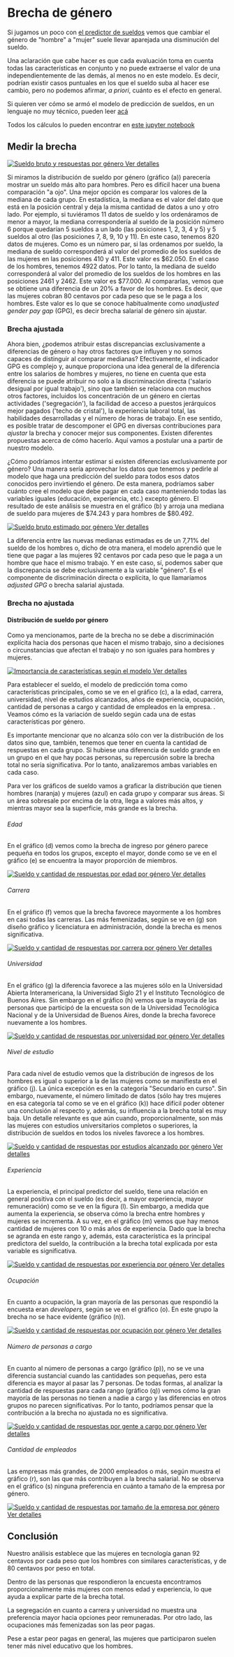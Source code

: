 # Brecha de género

Si jugamos un poco con [el predictor de
sueldos](https://seppo0010.github.io/sysarmy-sueldos-2020.1/) vemos que cambiar
el género de "hombre" a "mujer" suele llevar aparejada una disminución del
sueldo.

Una aclaración que cabe hacer es que cada evaluación toma en cuenta todas las
características en conjunto y no puede extraerse el valor de una
independientemente de las demás, al menos no en este modelo. Es decir, podrían existir casos puntuales en los que 
el sueldo suba al hacer ese cambio, pero no podemos afirmar, _a priori_,
cuánto es el efecto en general.

Si quieren ver cómo se armó el modelo de predicción de sueldos, en un lenguaje
no muy técnico, pueden leer [acá](../prediccion-de-sueldo/README.html)

Todos los cálculos lo pueden encontrar en [este jupyter
notebook](https://github.com/seppo0010/sysarmy-sueldos-2020.1/blob/master/notebook/Brecha%20de%20g%C3%A9nero.ipynb)

## Medir la brecha

[
![Sueldo bruto y respuestas por género](overall.png)
Ver detalles
](overall.html)

Si miramos la distribución de sueldo por género (gráfico (a)) parecería mostrar un sueldo más alto para hombres. Pero es
difícil hacer una buena comparación "a ojo". Una mejor opción es comparar los valores de la mediana de cada grupo. 
En estadística, la mediana es el valor del dato que está en la posición central y deja la misma cantidad de datos a uno y otro lado. 
Por ejemplo, si tuviéramos 11 datos de sueldo y los ordenáramos de menor a mayor, la mediana correspondería al sueldo de la posición número 6 porque quedarían 5 sueldos a un lado (las posiciones 1, 2, 3, 4 y 5) y 5 sueldos al otro (las posiciones 7, 8, 9, 10 y 11).
En este caso, tenemos 820 datos de mujeres. Como es un número par, si las ordenamos por sueldo, la mediana de sueldo corresponderá al valor del promedio de los sueldos de las mujeres en las posiciones 410 y 411. Este valor es $62.050.
En el caso de los hombres, tenemos 4922 datos. Por lo tanto, la mediana de sueldo corresponderá al valor del promedio de los sueldos de los hombres en las posiciones 2461 y 2462. Este valor es $77.000.
Al compararlas, vemos que se obtiene una 
diferencia de un 20% a favor de los hombres. Es decir, que las mujeres cobran 80 centavos por cada peso que se le paga a los hombres. Este valor es lo que se conoce habitualmente como _unadjusted gender pay gap_ (GPG), es decir brecha salarial de género sin ajustar.

### Brecha ajustada

Ahora bien, ¿podemos atribuir estas discrepancias exclusivamente a diferencias de género o hay otros factores que influyen y no somos capaces de distinguir al comparar medianas? Efectivamente, el indicador GPG es complejo y, aunque proporciona una idea general de la diferencia entre los salarios de hombres y mujeres, no tiene en cuenta que esta diferencia se puede atribuir no solo a la discriminación directa ('salario desigual por igual trabajo'), sino que también se relaciona con muchos otros factores, incluidos los concentración de un género en ciertas actividades ('segregación'), la facilidad de acceso a puestos jerárquicos mejor pagados ('techo de cristal'), la experiencia laboral total, las habilidades desarrolladas y el número de horas de trabajo.
En ese sentido, es posible tratar de descomponer el GPG en diversas contribuciones para _ajustar_ la brecha y conocer mejor sus componentes. Existen diferentes propuestas acerca de cómo hacerlo. Aquí vamos a postular una a partir de nuestro modelo.

¿Cómo podríamos intentar estimar si existen diferencias exclusivamente por género? 
Una manera sería aprovechar los datos que tenemos y pedirle al modelo que haga una predicción del sueldo para todos esos datos conocidos pero invirtiendo el género. 
De esta manera, podríamos saber cuánto cree el modelo que debe pagar en cada caso manteniendo todas las variables iguales (educación, experiencia, etc.) excepto género.
El resultado de este análisis se muestra en el gráfico (b) y arroja una mediana de sueldo para mujeres de $74.243 y para hombres de $80.492.

[
![Sueldo bruto estimado por género](salary-estimate.png)
Ver detalles
](salary-estimate.html)

La diferencia entre las nuevas medianas estimadas es de un 7,71% del sueldo de
los hombres o, dicho de otra manera, el modelo aprendió que le tiene que pagar a
las mujeres 92 centavos por cada peso que le paga a un hombre que hace el
mismo trabajo. Y en este caso, sí, podemos saber que la discrepancia se debe
exclusivamente a la variable "género". Es el componente de discriminación directa o explícita, lo que llamaríamos _adjusted GPG_ o brecha salarial ajustada.

### Brecha no ajustada

#### Distribución de sueldo por género

Como ya mencionamos, parte de la brecha no se debe a discriminación explícita hacia dos
personas que hacen el mismo trabajo, sino a decisiones o circunstancias que
afectan el trabajo y no son iguales para hombres y mujeres.

[
![Importancia de características según el modelo](feature-importances.png)
Ver detalles
](feature-importances.html)

Para establecer el sueldo, el modelo de predicción toma como características
principales, como se ve en el gráfico (c), a la edad, carrera, universidad,
nivel de estudios alcanzados, años de experiencia, ocupación, cantidad de
personas a cargo y cantidad de empleados en la empresa. . Veamos cómo es la
variación de sueldo según cada una de estas características por género.

Es importante mencionar que no alcanza sólo con ver la distribución de los
datos sino que, también, tenemos que tener en cuenta la cantidad de respuestas
en cada grupo. Si hubiese una diferencia de sueldo grande en un grupo en el que
hay pocas personas, su repercusión sobre la brecha total no sería
significativa. Por lo tanto, analizaremos ambas variables en cada caso.

Para ver los gráficos de sueldo vamos a graficar la distribución que tienen
hombres (naranja) y mujeres (azul) en cada grupo y comparar sus áreas. Si un
área sobresale por encima de la otra, llega a valores más altos, y mientras
mayor sea la superficie, más grande es la brecha.

###### Edad

En el gráfico (d) vemos como la brecha de ingreso por género parece pequeña en
todos los grupos, excepto el mayor, donde como se ve en el gráfico (e) se
encuentra la mayor proporción de miembros.

[
![Sueldo y cantidad de respuestas por edad por género](age.png)
Ver detalles
](age.html)

###### Carrera

En el gráfico (f) vemos que la brecha favorece mayormente a los hombres en casi
todas las carreras. Las más femenizadas, según se ve en (g) son diseño gráfico
y licenciatura en administración, donde la brecha es menos significativa.

[
![Sueldo y cantidad de respuestas por carrera por género](degree.png)
Ver detalles
](degree.html)

###### Universidad

En el gráfico (g) la diferencia favorece a las mujeres sólo en la Universidad
Abierta Interamericana, la Universidad Siglo 21 y el Instituto Tecnológico de
Buenos Aires. Sin embargo en el gráfico (h) vemos que la mayoría de las personas
que participó de la encuesta son de la Universidad Tecnológica Nacional y de la
Universidad de Buenos Aires, donde la brecha favorece nuevamente a los hombres.

[
![Sueldo y cantidad de respuestas por universidad por género](university.png)
Ver detalles
](university.html)

###### Nivel de estudio

Para cada nivel de estudio vemos que la distribución de ingresos de los hombres
es igual o superior a la de las mujeres como se manifiesta en el gráfico (j).
La única excepción es en la categoría
"Secundario en curso". Sin embargo, nuevamente, el número limitado de datos
(sólo hay tres mujeres en esa categoría tal como se ve en el gráfico (k)) hace
difícil poder obtener una conclusión al respecto y, además, su influencia a la
brecha total es muy baja.
Un detalle relevante es que aún cuando, proporcionalmente, son más las mujeres
con estudios universitarios completos o superiores, la distribución de sueldos
en todos los niveles favorece a los hombres.

[
![Sueldo y cantidad de respuestas por estudios alcanzado por género](study.png)
Ver detalles
](study.html)

###### Experiencia

La experiencia, el principal predictor del sueldo, tiene una relación en general
positiva con el sueldo (es decir, a mayor experiencia, mayor remuneración) como
se ve en la figura (l). Sin embargo, a medida que aumenta la experiencia, se
observa cómo la brecha entre hombres y mujeres se incrementa. A su vez, en el
gráfico (m) vemos que hay menos cantidad de mujeres con 10 o más años de
experiencia. Dado que la brecha se agranda en este rango y, además, esta
característica es la principal predictora del sueldo, la contribución a la
brecha total explicada por esta variable es significativa.

[
![Sueldo y cantidad de respuestas por experiencia por género](experience.png)
Ver detalles
](experience.html)

###### Ocupación

En cuanto a ocupación, la gran mayoría de las personas que respondió la encuesta
eran _developers_, según se ve en el gráfico (o). En este grupo la brecha no se
hace evidente (gráfico (n)).

[
![Sueldo y cantidad de respuestas por ocupación por género](occupation.png)
Ver detalles
](occupation.html)

###### Número de personas a cargo

En cuanto al número de personas a cargo (gráfico (p)), no se ve una diferencia
sustancial cuando las cantidades son pequeñas, pero esta diferencia es mayor al
pasar las 7 personas. De todas formas, al analizar la cantidad de respuestas
para cada rango (gráfico (q)) vemos cómo la gran mayoría de las personas no
tienen a nadie a cargo y las diferencias en otros grupos no parecen
significativas. Por lo tanto, podríamos pensar que la contribución a la brecha
no ajustada no es significativa.

[
![Sueldo y cantidad de respuestas por gente a cargo por género ](inchargeof.png)
Ver detalles
](inchargeof.html)

###### Cantidad de empleados

Las empresas más grandes, de 2000 empleados o más, según muestra el gráfico (r),
son las que más contribuyen a la brecha salarial. No se observa en el gráfico
(s) ninguna preferencia en cuánto a tamaño de la empresa por género.

[
![Sueldo y cantidad de respuestas por tamaño de la empresa por género](companysize.png)
Ver detalles
](companysize.html)

## Conclusión

Nuestro análisis establece que las mujeres en tecnología ganan 92 centavos por cada peso que los
hombres con similares características, y de 80 centavos por peso en total.

Dentro de las personas que respondieron la encuesta encontramos proporcionalmente más mujeres con
menos edad y experiencia, lo que ayuda a explicar parte de la brecha total.

La segregación en cuanto a carrera y universidad no muestra una preferencia mayor hacia opciones
peor remuneradas. Por otro lado, las ocupaciones más femenizadas son las peor pagas.

Pese a estar peor pagas en general, las mujeres que participaron suelen tener más nivel educativo
que los hombres.
